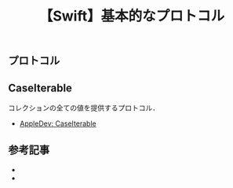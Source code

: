﻿---
title: 【Swift】基本的なプロトコル
tags:
  - Swift
updated_at: ''
id: abee3a45-0b32-4389-b7b8-1843f5e4396f
---

## プロトコル

##

## CaseIterable
コレクションの全ての値を提供するプロトコル．

- [AppleDev: CaseIterable](https://developer.apple.com/documentation/swift/caseiterable)


##

## 参考記事

- []()
- []()

